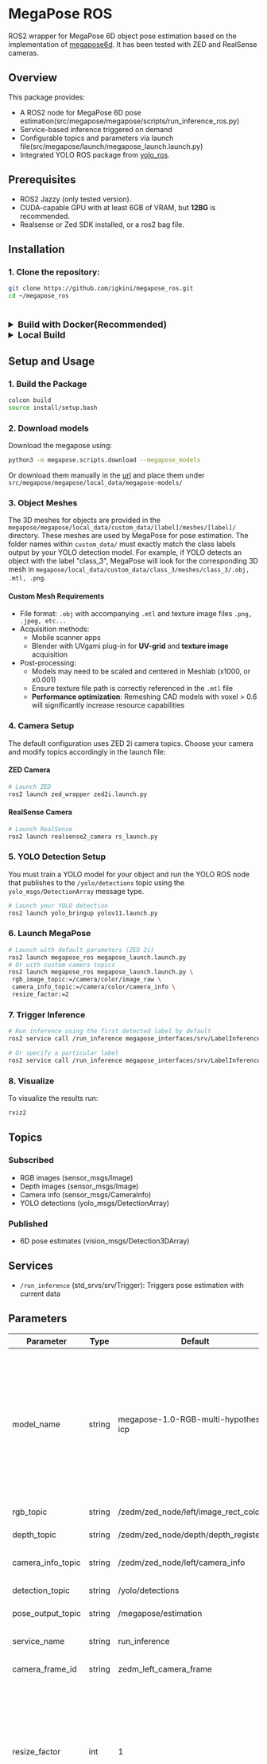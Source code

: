 # MegaPose ROS
ROS2 wrapper for MegaPose 6D object pose estimation based on the implementation of [megapose6d](https://github.com/megapose6d/megapose6d). It has been tested with ZED and RealSense cameras.

## Overview
This package provides:
- A ROS2 node for MegaPose 6D pose estimation(src/megapose/megapose/scripts/run_inference_ros.py)
- Service-based inference triggered on demand
- Configurable topics and parameters via launch file(src/megapose/launch/megapose_launch.launch.py)
- Integrated YOLO ROS package from [yolo_ros](https://github.com/mgonzs13/yolo_ros).

## Prerequisites
- ROS2 Jazzy (only tested version).
- CUDA-capable GPU with at least 6GB of VRAM, but **12BG** is recommended.
- Realsense or Zed SDK installed, or a ros2 bag file.


## Installation

### 1. Clone the repository:

```bash
git clone https://github.com/igkini/megapose_ros.git
cd ~/megapose_ros
```


#

<details> 

<summary style="font-size: 18px;"><strong>Build with Docker(Recommended)</strong></summary>

#

#### Prerequisites 

1. NVIDIA Container Toolkit 

#

#### Installation Steps:

1. Build the image:
  ```bash
    docker build -t megapose_ros .
  ```
2. Allow local Docker containers to connect to your X server:
  ```bash
    xhost +local:root
  ```  
3. Allow local Docker containers to connect to your X server:
  ```bash 
    docker run --gpus all -it --privileged -e DISPLAY=$DISPLAY -e NVIDIA_DRIVER_CAPABILITIES=compute,utility,graphics -v /tmp/.X11-unix:/tmp/.X11-unix:rw -v "$(pwd)":/megapose_ros megapose_ros
  ```

#

</details> 

<details> 

<summary style="font-size: 18px;"><strong>Local Build</strong></summary>

#

#### Prerequisites
- CUDA 12.6 was used during development and testing (other CUDA versions might work as well)

#

#### Installation Steps

> **Important:** You will need to use `--break-system-packages` when installing Python dependencies to the system path

1. It is **recommended** to follow the usage steps up to: `ros2 launch megapose_ros megapose_launch.launch.py` and each time a missing module appears, run:
    
    ```bash
    pip install [module_name] --break-system-packages
    ```
    
    **Else** Install missing python modules using:
    
    ```bash
    pip install -r requirements-basic.txt --break-system-packages
    ```
    
2. To resolve the `ModuleNotFoundError: No module named 'bop_toolkit_lib'` error, run:
    ```bash
    cd src/megapose/megapose/deps/bop_toolkit_challenge/
    pip install -e .
    cd ../../../../..
    ```

</details> 

## Setup and Usage

### 1. Build the Package
```bash
colcon build
source install/setup.bash 
```

### 2. Download models

Download the megapose using:

```bash
python3 -m megapose.scripts.download --megapose_models
```

Or download them manually in the [url](https://www.paris.inria.fr/archive_ylabbeprojectsdata/megapose/megapose-models/) and place them under `src/megapose/megapose/local_data/megapose-models/`

### 3. Object Meshes
The 3D meshes for objects are provided in the `megapose/megapose/local_data/custom_data/[label]/meshes/[label]/` directory. These meshes are used by MegaPose for pose estimation. The folder names within `custom_data/` must exactly match the class labels output by your YOLO detection model. For example, if YOLO detects an object with the label "class_3", MegaPose will look for the corresponding 3D mesh in `megapose/local_data/custom_data/class_3/meshes/class_3/.obj, .mtl, .png`.

#### Custom Mesh Requirements
- File format: `.obj` with accompanying `.mtl` and texture image files `.png, .jpeg, etc...`
- Acquisition methods:
  - Mobile scanner apps
  - Blender with UVgami plug-in for **UV-grid** and **texture image** acquisition
- Post-processing:
  - Models may need to be scaled and centered in Meshlab (x1000, or x0.001)
  - Ensure texture file path is correctly referenced in the `.mtl` file
  - **Performance optimization**: Remeshing CAD models with voxel > 0.6 will significantly increase resource capabilities

### 4. Camera Setup
The default configuration uses ZED 2i camera topics. Choose your camera and modify topics accordingly in the launch file:

#### ZED Camera
```bash
# Launch ZED 
ros2 launch zed_wrapper zed2i.launch.py
```

#### RealSense Camera
```bash
# Launch RealSense
ros2 launch realsense2_camera rs_launch.py
```

### 5. YOLO Detection Setup
You must train a YOLO model for your object and run the YOLO ROS node that publishes to the `/yolo/detections` topic using the `yolo_msgs/DetectionArray` message type.
```bash
# Launch your YOLO detection
ros2 launch yolo_bringup yolov11.launch.py
```

### 6. Launch MegaPose
```bash
# Launch with default parameters (ZED 2i)
ros2 launch megapose_ros megapose_launch.launch.py
# Or with custom camera topics
ros2 launch megapose_ros megapose_launch.launch.py \
 rgb_image_topic:=/camera/color/image_raw \
 camera_info_topic:=/camera/color/camera_info \
 resize_factor:=2
```

### 7. Trigger Inference
```bash
# Run inference using the first detected label by default
ros2 service call /run_inference megapose_interfaces/srv/LabelInference "{label: ''}"

# Or specify a particular label
ros2 service call /run_inference megapose_interfaces/srv/LabelInference "{label: 'port'}"
```

### 8. Visualize

To visualize the results run:

```bash
rviz2
```

## Topics

### Subscribed
- RGB images (sensor_msgs/Image)
- Depth images (sensor_msgs/Image)
- Camera info (sensor_msgs/CameraInfo)
- YOLO detections (yolo_msgs/DetectionArray)

### Published
- 6D pose estimates (vision_msgs/Detection3DArray)

## Services
- `/run_inference` (std_srvs/srv/Trigger): Triggers pose estimation with current data

## Parameters

| Parameter | Type | Default | Description |
|-----------|------|---------|-------------|
| model_name | string | megapose-1.0-RGB-multi-hypothesis-icp | MegaPose model to use. Defaults to ICP model when depth topic is available, falls back to megapose-1.0-RGB-multi-hypothesis if no depth topic is detected |
| rgb_topic | string | /zedm/zed_node/left/image_rect_color | RGB image input topic |
| depth_topic | string | /zedm/zed_node/depth/depth_registered | Depth image input topic |
| camera_info_topic | string | /zedm/zed_node/left/camera_info | Camera calibration info topic |
| detection_topic | string | /yolo/detections | Detection input topic |
| pose_output_topic | string | /megapose/estimation | 6D pose output topic |
| service_name | string | run_inference | Service name for inference |
| camera_frame_id | string | zedm_left_camera_frame | TF frame for camera |
| resize_factor | int | 1 | Factor to resize both depth and RGB frames. Automatically adjusts camera parameters and YOLO bounding box coordinates for **resource management** |
| cropped | bool | false | This parameter was introduced for a custom use case. Use false if the input image topic is the same for both YOLO and MegaPose. Enable when RGB topic resolution differs from YOLO detection image resolution (e.g., HD2K RGB input with 1024x1024 YOLO detections). |

## License

This project is licensed under the GNU General Public License v3.0 - see the [LICENSE](LICENSE) file for details.

### Third-party Licenses

This package integrates the following third-party software:

- **MegaPose**: Licensed under Apache 2.0 License
  - Repository: https://github.com/megapose6d/megapose6d
- **YOLO ROS**: Licensed under GPL-3.0 License  
  - Repository: https://github.com/mgonzs13/yolo_ros
  - Author: Miguel Ángel González Santamarta